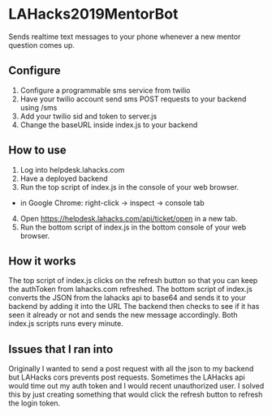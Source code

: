 # LAHacks2019MentorBot

Sends realtime text messages to your phone whenever a new mentor question comes up.

## Configure
1. Configure a programmable sms service from twilio
2. Have your twilio account send sms POST requests to your backend using /sms
3. Add your twilio sid and token to server.js
4. Change the baseURL inside index.js to your backend

## How to use
1. Log into helpdesk.lahacks.com
2. Have a deployed backend
3. Run the top script of index.js in the console of your web browser.
- in Google Chrome: right-click -> inspect -> console tab
4. Open https://helpdesk.lahacks.com/api/ticket/open in a new tab.
5. Run the bottom script of index.js in the bottom console of your web browser.

## How it works
The top script of index.js clicks on the refresh button so that you can keep the authToken from lahacks.com refreshed.
The bottom script of index.js converts the JSON from the lahacks api to base64 and sends it to your backend by adding it into the URL
The backend then checks to see if it has seen it already or not and sends the new message accordingly.
Both index.js scripts runs every minute.

## Issues that I ran into
Originally I wanted to send a post request with all the json to my backend but LAHacks cors prevents post requests.
Sometimes the LAHacks api would time out my auth token and I would recent unauthorized user. 
I solved this by just creating something that would click the refresh button to refresh the login token.
